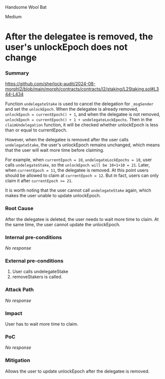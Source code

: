 Handsome Wool Bat

Medium

# After the delegatee is removed, the user's unlockEpoch does not change

### Summary

https://github.com/sherlock-audit/2024-08-morphl2/blob/main/morph/contracts/contracts/l2/staking/L2Staking.sol#L344-L434

Function `undelegateStake` is used to cancel the delegation for `_msgSender` and set the `unlockEpoch`. When the delegatee is already removed, `unlockEpoch = currentEpoch() + 1`, and when the delegatee is not removed, `unlockEpoch = currentEpoch() + 1 + undelegateLockEpochs`. Then in the `claimUndelegation` function, it will be checked whether unlockEpoch is less than or equal to currentEpoch. 

However, when the delegatee is removed after the user calls `undelegateStake`, the user's unlockEpoch remains unchanged, which means that the user will wait more time before claiming. 

For example, when `currentEpoch = 10`, `undelegateLockEpochs = 10`, user calls `undelegateStake`, so the `unlockEpoch will be 10+1+10 = 21`. Later,  when `currentEpoch = 11`, the delegatee is removed.  At this point users should be allowed to claim at `currentEpoch = 12`. But in fact, users can only claim it after `currentEpoch >= 21`.

It is worth noting that the user cannot call `undelegateStake` again, which makes the user unable to update unlockEpoch.

### Root Cause

After the delegatee is deleted, the user needs to wait more time to claim. At the same time, the user cannot update the unlockEpoch.

### Internal pre-conditions

_No response_

### External pre-conditions

1. User calls undelegateStake
2. removeStakers is called.


### Attack Path

_No response_

### Impact

User has to wait more time to claim.

### PoC

_No response_

### Mitigation

Allows the user to update unlockEpoch after the delegatee is removed.